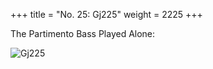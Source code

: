 +++
title = "No. 25: Gj225"
weight = 2225
+++

The Partimento Bass Played Alone:

![Gj225](/img/025DurNum.jpg)

